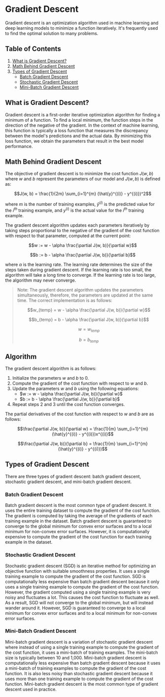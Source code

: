 # Gradient Descent
Gradient descent is an optimization algorithm used in machine learning and deep learning models to minimize a function iteratively. It's frequently used to find the optimal solution to many problems.

## Table of Contents
1. [What is Gradient Descent?](#what-is-gradient-descent)
2. [Math Behind Gradient Descent](#math-behind-gradient-descent)
3. [Types of Gradient Descent](#types-of-gradient-descent)
    - [Batch Gradient Descent](#batch-gradient-descent)
    - [Stochastic Gradient Descent](#stochastic-gradient-descent)
    - [Mini-Batch Gradient Descent](#mini-batch-gradient-descent)

## What is Gradient Descent?
Gradient descent is a first-order iterative optimization algorithm for finding a minimum of a function. To find a local minimum, the function steps in the direction of the negative of the gradient. In the context of machine learning, this function is typically a loss function that measures the discrepancy between the model's predictions and the actual data. By minimizing this loss function, we obtain the parameters that result in the best model performance.

## Math Behind Gradient Descent
The objective of gradient descent is to minimize the cost function $J(w, b)$ where $w$ and $b$ represent the parameters of our model and $J(w, b)$ is defined as:

$$J(w, b) = \frac{1}{2m} \sum_{i=1}^{m} (\hat{y}^{(i)} - y^{(i)})^2$$

where $m$ is the number of training examples, $\hat{y}^{(i)}$ is the predicted value for the $i^{th}$ training example, and $y^{(i)}$ is the actual value for the $i^{th}$ training example.

The gradient descent algorithm updates each parameters iteratively by taking steps proportional to the negative of the gradient of the cost function with respect to that parameter, computed at the current point:

$$w := w - \alpha \frac{\partial J(w, b)}{\partial w}$$

$$b := b - \alpha \frac{\partial J(w, b)}{\partial b}$$

where $\alpha$ is the learning rate. The learning rate determines the size of the steps taken during gradient descent. If the learning rate is too small, the algorithm will take a long time to converge. If the learning rate is too large, the algorithm may never converge.

> Note: The gradient descent algorithm updates the parameters simultaneously, therefore, the parameters are updated at the same time. The correct implementation is as follows:
>
> $$w_{temp} = w - \alpha \frac{\partial J(w, b)}{\partial w}$$
>
> $$b_{temp} = b - \alpha \frac{\partial J(w, b)}{\partial b}$$
>
> $$w = w_{temp}$$
>
> $$b = b_{temp}$$

## Algorithm
The gradient descent algorithm is as follows:

1. Initialize the parameters $w$ and $b$ to 0.
2. Compute the gradient of the cost function with respect to $w$ and $b$.
3. Update the parameters $w$ and $b$ using the following equations:
    - $w := w - \alpha \frac{\partial J(w, b)}{\partial w}$
    - $b := b - \alpha \frac{\partial J(w, b)}{\partial b}$
4. Repeat steps 2 and 3 until the cost function converges.

The partial derivatives of the cost function with respect to $w$ and $b$ are as follows:

$$\frac{\partial J(w, b)}{\partial w} = \frac{1}{m} \sum_{i=1}^{m} (\hat{y}^{(i)} - y^{(i)})x^{(i)}$$

$$\frac{\partial J(w, b)}{\partial b} = \frac{1}{m} \sum_{i=1}^{m} (\hat{y}^{(i)} - y^{(i)})$$

## Types of Gradient Descent
There are three types of gradient descent: batch gradient descent, stochastic gradient descent, and mini-batch gradient descent.

### Batch Gradient Descent
Batch gradient descent is the most common type of gradient descent. It uses the entire training dataset to compute the gradient of the cost function. The gradient is computed by taking the average of the gradients of each training example in the dataset. Batch gradient descent is guaranteed to converge to the global minimum for convex error surfaces and to a local minimum for non-convex error surfaces. However, it is computationally expensive to compute the gradient of the cost function for each training example in the dataset.

### Stochastic Gradient Descent
Stochastic gradient descent (SGD) is an iterative method for optimizing an objective function with suitable smoothness properties. It uses a single training example to compute the gradient of the cost function. SGD is computationally less expensive than batch gradient descent because it only uses a single training example to compute the gradient of the cost function. However, the gradient computed using a single training example is very noisy and fluctuates a lot. This causes the cost function to fluctuate as well. As a result, SGD will not converge to the global minimum, but will instead wander around it. However, SGD is guaranteed to converge to a local minimum for convex error surfaces and to a local minimum for non-convex error surfaces.

### Mini-Batch Gradient Descent
Mini-batch gradient descent is a variation of stochastic gradient descent where instead of using a single training example to compute the gradient of the cost function, it uses a mini-batch of training examples. The mini-batch size is typically between 10 and 1,000. Mini-batch gradient descent is computationally less expensive than batch gradient descent because it uses a mini-batch of training examples to compute the gradient of the cost function. It is also less noisy than stochastic gradient descent because it uses more than one training example to compute the gradient of the cost function. Mini-batch gradient descent is the most common type of gradient descent used in practice.